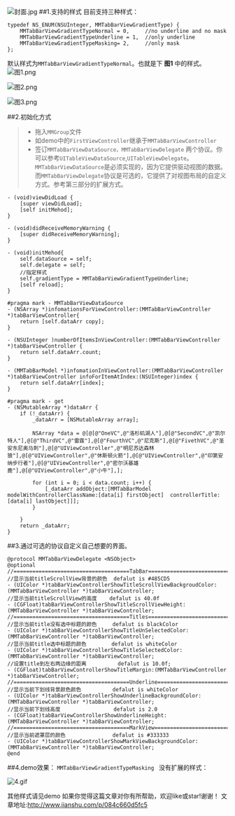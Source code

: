 ![封面.jpg](http://upload-images.jianshu.io/upload_images/307963-d4d5e33827695c1f.jpg?imageMogr2/auto-orient/strip%7CimageView2/2/w/1240)
##1.支持的样式
目前支持三种样式：
```
typedef NS_ENUM(NSUInteger, MMTabBarViewGradientType) {
    MMTabBarViewGradientTypeNormal = 0,     //no underline and no mask
    MMTabBarViewGradientTypeUnderline = 1,  //only underline
    MMTabBarViewGradientTypeMasking= 2,     //only mask
};
```
默认样式为`MMTabBarViewGradientTypeNormal`。也就是下 **图1** 中的样式。
![图1.png](http://upload-images.jianshu.io/upload_images/307963-b66671b1e11de4b6.png?imageMogr2/auto-orient/strip%7CimageView2/2/w/1240)

![图2.png](http://upload-images.jianshu.io/upload_images/307963-3cedc7e211c857d9.png?imageMogr2/auto-orient/strip%7CimageView2/2/w/1240)

![图3.png](http://upload-images.jianshu.io/upload_images/307963-2c0cd88cf56616eb.png?imageMogr2/auto-orient/strip%7CimageView2/2/w/1240)



##2.初始化方式

> * 拖入`MMGroup`文件
> * 如demo中的`FirstViewController`继承于`MMTabBarViewController`
> * 签订`MMTabBarViewDataSource，MMTabBarViewDelegate` 两个协议。你可以参考`UITableViewDataSource`,`UITableViewDelegate`。`MMTabBarViewDataSource`是必须实现的，因为它提供驱动视图的数据。而`MMTabBarViewDelegate`协议是可选的，它提供了对视图布局的自定义方式。参考第三部分的扩展方式。

```
- (void)viewDidLoad {
    [super viewDidLoad];
    [self initMehod];
}

- (void)didReceiveMemoryWarning {
    [super didReceiveMemoryWarning];
}

- (void)initMehod{
    self.dataSource = self;
    self.delegate = self;
    //指定样式
    self.gradientType = MMTabBarViewGradientTypeUnderline;
    [self reload];
}

#pragma mark - MMTabBarViewDataSource
- (NSArray *)infomationsForViewController:(MMTabBarViewController *)tabBarViewController{
    return [self.dataArr copy];
}

- (NSUInteger )numberOfItemsInViewController:(MMTabBarViewController *)tabBarViewController {
    return self.dataArr.count;
}

- (MMTabBarModel *)infomationInViewController:(MMTabBarViewController *)tabBarViewController infoForItemAtIndex:(NSUInteger)index {
    return self.dataArr[index];
}

#pragma mark - get
- (NSMutableArray *)dataArr {
    if (!_dataArr) {
        _dataArr = [NSMutableArray array];
        
        NSArray *data = @[@[@"OneVC",@"洛杉矶湖人"],@[@"SecondVC",@"凯尔特人"],@[@"ThirdVC",@"雷霆"],@[@"FourthVC",@"尼克斯"],@[@"FivethVC",@"圣安东尼奥马刺"],@[@"UIViewController",@"明尼苏达森林狼"],@[@"UIViewController",@"休斯顿火箭"],@[@"UIViewController",@"印第安纳步行者"],@[@"UIViewController",@"密尔沃基雄鹿"],@[@"UIViewController",@"小牛"],];
        
        for (int i = 0; i < data.count; i++) {
            [_dataArr addObject:[MMTabBarModel modelWithControllerClassName:[data[i] firstObject]  controllerTitle:[data[i] lastObject]]];
        }
        
    }
    return _dataArr;
}
```

##3.通过可选的协议自定义自己想要的界面。

```
@protocol MMTabBarViewDelegate <NSObject>
@optional
//=====================================TabBar=====================================
//显示当前titleScrollView背景的颜色  defalut is #485CD5
- (UIColor *)tabBarViewControllerShowTitleScrollViewBackgroudColor:(MMTabBarViewController *)tabBarViewController;
//显示当前titleScrollView的高度    defalut is 40.0f
- (CGFloat)tabBarViewControllerShowTitleScrollViewHeight:(MMTabBarViewController *)tabBarViewController;
//=====================================Titles=====================================
//显示当前title没有选中标题的颜色     defalut is blackColor
- (UIColor *)tabBarViewControllerShowTitleUnSelectedColor:(MMTabBarViewController *)tabBarViewController;
//显示当前title选中标题的颜色        defalut is whiteColor
- (UIColor *)tabBarViewControllerShowTitleSelectedColor:(MMTabBarViewController *)tabBarViewController;
//设置title到左右两边缘的距离          defalut is 10.0f;
- (CGFloat)tabBarViewControllerShowTitleMargin:(MMTabBarViewController *)tabBarViewController;
//=====================================Underline=====================================
//显示当前下划线背景颜色颜色          defalut is whiteColor
- (UIColor *)tabBarViewControllerShowUnderlineBackgroundColor:(MMTabBarViewController *)tabBarViewController;
//显示当前下划线高度                 defalut is 2.0
- (CGFloat)tabBarViewControllerShowUnderlineHeight:(MMTabBarViewController *)tabBarViewController;
//=====================================MarkView=====================================
//显示当前遮罩层的颜色               defalut is #333333
- (UIColor *)tabBarViewControllerShowMarkViewBackgroundColor:(MMTabBarViewController *)tabBarViewController;
@end
```
##4.demo效果：
`MMTabBarViewGradientTypeMasking ` 没有扩展的样式：


![4.gif](http://upload-images.jianshu.io/upload_images/307963-06feaca999553355.gif?imageMogr2/auto-orient/strip)

其他样式请见demo
如果你觉得这篇文章对你有所帮助，欢迎like或star!谢谢！
文章地址:http://www.jianshu.com/p/084c660d5fc5
